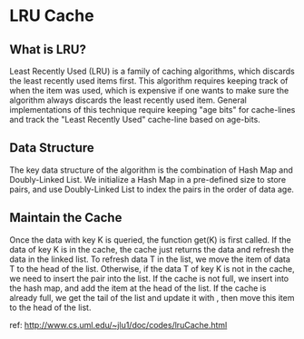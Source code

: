 LRU Cache
=========

## What is LRU?
Least Recently Used (LRU) is a family of caching algorithms, which discards the least recently used items first. This algorithm requires keeping track of when the item was used, which is expensive if one wants to make sure the algorithm always discards the least recently used item. General implementations of this technique require keeping "age bits" for cache-lines and track the "Least Recently Used" cache-line based on age-bits.

## Data Structure
The key data structure of the algorithm is the combination of Hash Map and Doubly-Linked List. We initialize a Hash Map in a pre-defined size to store pairs, and use Doubly-Linked List to index the pairs in the order of data age.

## Maintain the Cache
Once the data with key K is queried, the function get(K) is first called. If the data of key K is in the cache, the cache just returns the data and refresh the data in the linked list. To refresh data T in the list, we move the item of data T to the head of the list. Otherwise, if the data T of key K is not in the cache, we need to insert the pair into the list. If the cache is not full, we insert into the hash map, and add the item at the head of the list. If the cache is already full, we get the tail of the list and update it with , then move this item to the head of the list.

ref:  http://www.cs.uml.edu/~jlu1/doc/codes/lruCache.html

